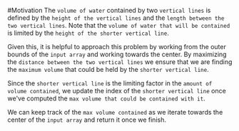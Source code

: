 #Motivation
The `volume of water` contained by two `vertical lines` is defined by the `height of the vertical lines` and the `length between the two vertical lines`. Note that the `volume of water that will be contained` is limited by the `height of the shorter vertical line`. 

Given this, it is helpful to approach this problem by working from the outer bounds of the `input array` and working towards the center. By maximizing the `distance between the two vertical lines` we ensure that we are finding the `maximum volume` that could be held by the `shorter vertical line`. 

Since the `shorter vertical line` is the limiting factor in the `amount of volume contained`, we update the index of the `shorter vertical line` once we've computed the `max volume that could be contained with it`. 

We can keep track of the `max volume contained` as we iterate towards the center of the `input array` and return it once we finish.
